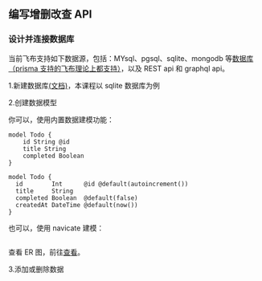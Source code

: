 ## 编写增删改查 API

### 设计并连接数据库

当前飞布支持如下数据源，包括：MYsql、pgsql、sqlite、mongodb 等[数据库（prisma 支持的飞布理论上都支持）](https://www.prisma.io/stack)，以及 REST api 和 graphql api。​​

1.新建数据库[(文档)](https://ansons-organization.gitbook.io/product-manual/kai-fa-wen-dang/shu-ju-yuan/shu-ju-ku/shu-ju-ku-lian-jie#xin-jian-shu-ju-ku)，本课程以 sqlite 数据库为例

2.创建数据模型

你可以，使用内置数据建模功能：

```prisma
model Todo {
    id String @id
    title String
    completed Boolean
}

model Todo {
  id        Int      @id @default(autoincrement())
  title     String
  completed Boolean  @default(false)
  createdAt DateTime @default(now())
}

```

也可以，使用 navicate 建模：

```sql

```

查看 ER 图，前往[查看](https://ansons-organization.gitbook.io/product-manual/kai-fa-wen-dang/shu-ju-yuan/shu-ju-ku/shu-ju-jian-mo#er-tu)。

3.添加或删除数据
